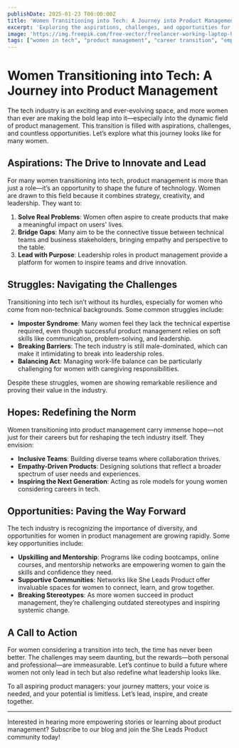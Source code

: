 ```yaml
---
publishDate: 2025-01-23 T00:00:00Z
title: 'Women Transitioning into Tech: A Journey into Product Management'
excerpt: 'Exploring the aspirations, challenges, and opportunities for women transitioning into tech, especially in product management.'
image: 'https://img.freepik.com/free-vector/freelancer-working-laptop-her-house_1150-35054.jpg'
tags: ["women in tech", "product management", "career transition", "empowerment"]
---
```

# Women Transitioning into Tech: A Journey into Product Management

The tech industry is an exciting and ever-evolving space, and more women than ever are making the bold leap into it—especially into the dynamic field of product management. This transition is filled with aspirations, challenges, and countless opportunities. Let’s explore what this journey looks like for many women.

## Aspirations: The Drive to Innovate and Lead

For many women transitioning into tech, product management is more than just a role—it’s an opportunity to shape the future of technology. Women are drawn to this field because it combines strategy, creativity, and leadership. They want to:

1. **Solve Real Problems**: Women often aspire to create products that make a meaningful impact on users' lives.
2. **Bridge Gaps**: Many aim to be the connective tissue between technical teams and business stakeholders, bringing empathy and perspective to the table.
3. **Lead with Purpose**: Leadership roles in product management provide a platform for women to inspire teams and drive innovation.

## Struggles: Navigating the Challenges

Transitioning into tech isn’t without its hurdles, especially for women who come from non-technical backgrounds. Some common struggles include:

- **Imposter Syndrome**: Many women feel they lack the technical expertise required, even though successful product management relies on soft skills like communication, problem-solving, and leadership.
- **Breaking Barriers**: The tech industry is still male-dominated, which can make it intimidating to break into leadership roles.
- **Balancing Act**: Managing work-life balance can be particularly challenging for women with caregiving responsibilities.

Despite these struggles, women are showing remarkable resilience and proving their value in the industry.

## Hopes: Redefining the Norm

Women transitioning into product management carry immense hope—not just for their careers but for reshaping the tech industry itself. They envision:

- **Inclusive Teams**: Building diverse teams where collaboration thrives.
- **Empathy-Driven Products**: Designing solutions that reflect a broader spectrum of user needs and experiences.
- **Inspiring the Next Generation**: Acting as role models for young women considering careers in tech.

## Opportunities: Paving the Way Forward

The tech industry is recognizing the importance of diversity, and opportunities for women in product management are growing rapidly. Some key opportunities include:

- **Upskilling and Mentorship**: Programs like coding bootcamps, online courses, and mentorship networks are empowering women to gain the skills and confidence they need.
- **Supportive Communities**: Networks like She Leads Product offer invaluable spaces for women to connect, learn, and grow together.
- **Breaking Stereotypes**: As more women succeed in product management, they’re challenging outdated stereotypes and inspiring systemic change.

## A Call to Action

For women considering a transition into tech, the time has never been better. The challenges may seem daunting, but the rewards—both personal and professional—are immeasurable. Let’s continue to build a future where women not only lead in tech but also redefine what leadership looks like.

To all aspiring product managers: your journey matters, your voice is needed, and your potential is limitless. Let’s lead, inspire, and create together.

---
Interested in hearing more empowering stories or learning about product management? Subscribe to our blog and join the She Leads Product community today!
